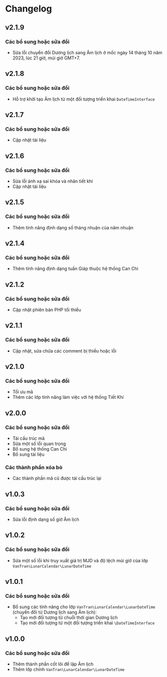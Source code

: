 # Changelog

## v2.1.9

### Các bổ sung hoặc sửa đổi

- Sửa lỗi chuyển đổi Dương lịch sang Âm lịch ở mốc ngày 14 tháng 10 năm 2023, lúc 21 giờ, múi giờ GMT+7.

## v2.1.8

### Các bổ sung hoặc sửa đổi

- Hỗ trợ khởi tạo Âm lịch từ một đối tượng triển khai `DateTimeInterface`

## v2.1.7

### Các bổ sung hoặc sửa đổi

- Cập nhật tài liệu

## v2.1.6

### Các bổ sung hoặc sửa đổi

- Sửa lỗi ánh xạ sai khóa và nhãn tiết khí
- Cập nhật tài liệu

## v2.1.5

### Các bổ sung hoặc sửa đổi

- Thêm tính năng định dạng số tháng nhuận của năm nhuận

## v2.1.4

### Các bổ sung hoặc sửa đổi

- Thêm tính năng định dạng tuần Giáp thuộc hệ thống Can Chi

## v2.1.2

### Các bổ sung hoặc sửa đổi

- Cập nhật phiên bản PHP tối thiểu

## v2.1.1

### Các bổ sung hoặc sửa đổi

- Cập nhật, sửa chửa các comment bị thiếu hoặc lỗi

## v2.1.0

### Các bổ sung hoặc sửa đổi

- Tối ưu mã
- Thêm các lớp tính năng làm việc với hệ thống Tiết Khí

## v2.0.0

### Các bổ sung hoặc sửa đổi

- Tái cấu trúc mã
- Sửa một số lỗi quan trọng
- Bổ sung hệ thống Can Chi
- Bổ sung tài liệu

### Các thành phần xóa bỏ

- Các thành phần mã cũ được tái cấu trúc lại

## v1.0.3

### Các bổ sung hoặc sửa đổi

- Sửa lỗi định dạng số giờ Âm lịch

## v1.0.2

### Các bổ sung hoặc sửa đổi

- Sửa một số lỗi khi truy xuất giá trị MJD và độ lệch múi giờ của lớp `VanTran\LunarCalendar\LunarDateTime`

## v1.0.1

### Các bổ sung hoặc sửa đổi

- Bổ sung các tính năng cho lớp `VanTran\LunarCalendar\LunarDateTime` (chuyển đổi từ Dương lịch sang Âm lịch):
  - Tạo mới đối tượng từ chuỗi thời gian Dương lịch
  - Tạo mới đối tượng từ một đối tượng triển khai `\DateTimeInterface`

## v1.0.0

### Các bổ sung hoặc sửa đổi

- Thêm thành phần cốt lõi để lập Âm lịch
- Thêm lớp chính `VanTran\LunarCalendar\LunarDateTime`
